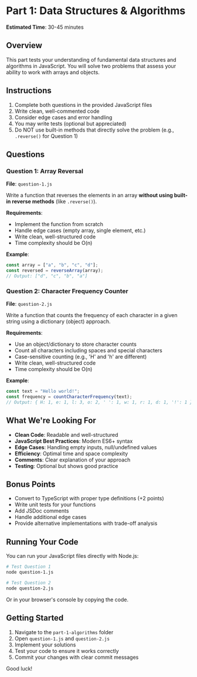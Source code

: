 # Part 1: Data Structures & Algorithms

**Estimated Time**: 30-45 minutes

## Overview

This part tests your understanding of fundamental data structures and algorithms in JavaScript. You will solve two problems that assess your ability to work with arrays and objects.

## Instructions

1. Complete both questions in the provided JavaScript files
2. Write clean, well-commented code
3. Consider edge cases and error handling
4. You may write tests (optional but appreciated)
5. Do NOT use built-in methods that directly solve the problem (e.g., `.reverse()` for Question 1)

## Questions

### Question 1: Array Reversal

**File**: `question-1.js`

Write a function that reverses the elements in an array **without using built-in reverse methods** (like `.reverse()`).

**Requirements**:
- Implement the function from scratch
- Handle edge cases (empty array, single element, etc.)
- Write clean, well-structured code
- Time complexity should be O(n)

**Example**:
```javascript
const array = ["a", "b", "c", "d"];
const reversed = reverseArray(array);
// Output: ["d", "c", "b", "a"]
```

### Question 2: Character Frequency Counter

**File**: `question-2.js`

Write a function that counts the frequency of each character in a given string using a dictionary (object) approach.

**Requirements**:
- Use an object/dictionary to store character counts
- Count all characters including spaces and special characters
- Case-sensitive counting (e.g., 'H' and 'h' are different)
- Write clean, well-structured code
- Time complexity should be O(n)

**Example**:
```javascript
const text = "Hello world!";
const frequency = countCharacterFrequency(text);
// Output: { H: 1, e: 1, l: 3, o: 2, ' ': 1, w: 1, r: 1, d: 1, '!': 1 }
```

## What We're Looking For

- **Clean Code**: Readable and well-structured
- **JavaScript Best Practices**: Modern ES6+ syntax
- **Edge Cases**: Handling empty inputs, null/undefined values
- **Efficiency**: Optimal time and space complexity
- **Comments**: Clear explanation of your approach
- **Testing**: Optional but shows good practice

## Bonus Points

- Convert to TypeScript with proper type definitions (+2 points)
- Write unit tests for your functions
- Add JSDoc comments
- Handle additional edge cases
- Provide alternative implementations with trade-off analysis

## Running Your Code

You can run your JavaScript files directly with Node.js:

```bash
# Test Question 1
node question-1.js

# Test Question 2
node question-2.js
```

Or in your browser's console by copying the code.

## Getting Started

1. Navigate to the `part-1-algorithms` folder
2. Open `question-1.js` and `question-2.js`
3. Implement your solutions
4. Test your code to ensure it works correctly
5. Commit your changes with clear commit messages

Good luck!
